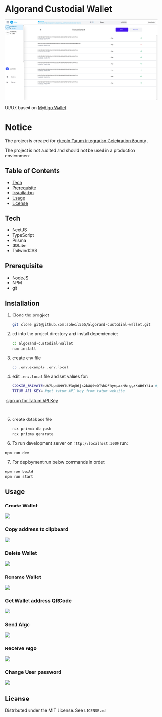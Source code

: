 # Algorand Custodial Wallet



![](images/dashboard.png)

UI/UX based on  [MyAlgo  Wallet](https://wallet.myalgo.com/)



# Notice

The project is created for  [gitcoin Tatum Integration Celebration Bounty](https://gitcoin.co/issue/algorandfoundation/grow-algorand/122/100027180#) .

The project is not audited and should not be used in a production environment.





## Table of Contents
- [Tech](#tech)
- [Prerequisite](#prerequisite)
- [Installation](#installation)
- [Usage](#usage)
- [License](#license)



## Tech

- NextJS
- TypeScript
- Prisma
- SQLite
- TailwindCSS



## Prerequisite

- NodeJS
- NPM
- git



## Installation

1. Clone the progject

   ```sh
   git clone git@github.com:soheil555/algorand-custodial-wallet.git
   ```

2. cd into the project directory and install dependencies

   ```sh
   cd algorand-custodial-wallet
   npm install
   ```

3. create env file

   ```sh
   cp .env.example .env.local
   ```

 4. edit `.env.local` file and set values for:

    ```sh
    COOKIE_PRIVATE=U87bp4MH9TdF3q56js2bGQ9wDTVhDFhyepxzNRrggxkWB6YA1u #just use a random string. for user session encryption
    TATUM_API_KEY= #get tatum API key from tatum website
    ```

​		 [sign up for Tatum API Key](https://dashboard.tatum.io/sign-up)

​	

 5. create database file

    ```sh
    npx prisma db push
    npx prisma generate
    ```

       

 6. To run development server on `http://localhost:3000` run:

   ```sh
   npm run dev
   ```

 7. For deployment run below commands in order:

   ```sh
   npm run build
   npm run start
   ```

   

## Usage



### Create Wallet

![](https://s10.gifyu.com/images/create_wallet.gif)




### Copy address to clipboard

![](https://s10.gifyu.com/images/copy_address.gif)




### Delete Wallet

![](https://s10.gifyu.com/images/remove_wallet.gif)





### Rename Wallet

![](https://s10.gifyu.com/images/rename_wallet.gif)



### Get Wallet address QRCode

![](https://s10.gifyu.com/images/address_qrcode.gif)



### Send Algo

![](https://s10.gifyu.com/images/send_algo.gif)





### Receive Algo

![](https://s10.gifyu.com/images/receive_algo.gif)





### Change User password

![](https://s10.gifyu.com/images/change_password.gif)





## License

Distributed under the MIT License. See `LICENSE.md`



